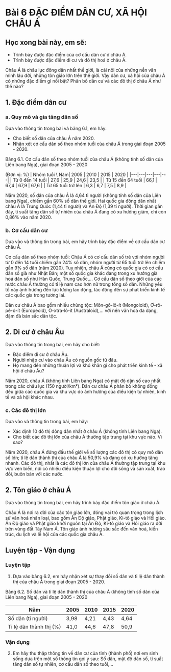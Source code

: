 # Bài 6 ĐẶC ĐIỂM DÂN CƯ, XÃ HỘI CHÂU Á

## Học xong bài này, em sẽ:
- Trình bày được đặc điểm của cơ cấu dân cư ở châu Á.
- Trình bày được đặc điểm di cư và đô thị hoá ở châu Á.

Châu Á là châu lục đông dân nhất thế giới, là cái nôi của những nền văn minh lâu đời, những tôn giáo lớn trên thế giới. Vậy dân cư, xã hội của châu Á có những đặc điểm gì nổi bật? Phân bố dân cư và các đô thị ở châu Á như thế nào?

## 1. Đặc điểm dân cư

### a. Quy mô và gia tăng dân số

Dựa vào thông tin trong bài và bảng 6.1, em hãy:
- Cho biết số dân của châu Á năm 2020.
- Nhận xét cơ cấu dân số theo nhóm tuổi của châu Á trong giai đoạn 2005 - 2020.

Bảng 6.1. Cơ cấu dân số theo nhóm tuổi của châu Á (không tính số dân của Liên bang Nga), giai đoạn 2005 - 2020

(Đơn vị: %)
| Nhóm tuổi \ Năm| 2005 | 2010 | 2015 | 2020 |
|---|---|---|---|---|
| Từ 0 đến 14 tuổi | 27,6 | 25,9 | 24,6 | 23,5 |
| Từ 15 đến 64 tuổi | 66,1 | 67,4 | 67,9 | 67,6 |
| Từ 65 tuổi trở lên | 6,3 | 6,7 | 7,5 | 8,9 |

Năm 2020, số dân của châu Á là 4,64 tỉ người (không tính số dân của Liên bang Nga), chiếm gần 60% số dân thế giới. Hai quốc gia đông dân nhất châu Á là Trung Quốc (1,44 tỉ người) và Ấn Độ (1,39 tỉ người). Thời gian gần đây, tỉ suất tăng dân số tự nhiên của châu Á đang có xu hướng giảm, chỉ còn 0,86% vào năm 2020.

### b. Cơ cấu dân cư

Dựa vào và thông tin trong bài, em hãy trình bày đặc điểm về cơ cấu dân cư châu Á.

Cơ cấu dân số theo nhóm tuổi: Châu Á có cơ cấu dân số trẻ với nhóm người từ 0 đến 14 tuổi chiếm gần 24% số dân, nhóm người từ 65 tuổi trở lên chiếm gần 9% số dân (năm 2020). Tuy nhiên, châu Á cũng có quốc gia có cơ cấu dân số già như Nhật Bản; một số quốc gia khác đang trong xu hướng già hoá dân số như Hàn Quốc, Trung Quốc,... Cơ cấu dân số theo giới của các nước châu Á thường có tỉ lệ nam cao hơn nữ trong tổng số dân. Những yếu tố này ảnh hưởng đến lực lượng lao động, tác động đến sự phát triển kinh tế các quốc gia trong tương lai.

Dân cư châu Á bao gồm nhiều chủng tộc: Môn-gô-lô-ít (Mongoloid), Ơ-rô-pê-ô-ít (Europeoid), Ô-xtra-lô-ít (Australoid),... với nền văn hoá đa dạng, đậm đà bản sắc dân tộc.

## 2. Di cư ở châu Âu

Dựa vào thông tin trong bài, em hãy cho biết:
- Đặc điểm di cư ở châu Âu.
- Người nhập cư vào châu Âu có nguồn gốc từ đâu.
- Họ mang đến những thuận lợi và khó khăn gì cho phát triển kinh tế - xã hội ở châu Âu?

Năm 2020, châu Á (không tính Liên bang Nga) có mật độ dân số cao nhất trong các châu lục (150 người/km²). Dân cư châu Á phân bố không đồng đều giữa các quốc gia và khu vực do ảnh hưởng của điều kiện tự nhiên, kinh tế và xã hội khác nhau.

### c. Các đô thị lớn

Dựa vào và thông tin trong bài, em hãy:
- Xác định 10 đô thị đông dân nhất ở châu Á (không tính Liên bang Nga).
- Cho biết các đô thị lớn của châu Á thường tập trung tại khu vực nào. Vì sao?

Năm 2020, châu Á đứng đầu thế giới về số lượng các đô thị có quy mô dân số lớn; tỉ lệ dân thành thị của châu Á là 50,9% và đang có xu hướng tăng nhanh. Các đô thị, nhất là các đô thị lớn của châu Á thường tập trung tại khu vực ven biển, nơi có nhiều điều kiện thuận lợi cho đời sống và sản xuất, trao đổi, buôn bán với các nước.

## 2. Tôn giáo ở châu Á

Dựa vào thông tin trong bài, em hãy trình bày đặc điểm tôn giáo ở châu Á.

Châu Á là nơi ra đời của các tôn giáo lớn, đóng vai trò quan trọng trong lịch sử văn hoá nhân loại, bao gồm Ấn Độ giáo, Phật giáo, Ki-tô giáo và Hồi giáo. Ấn Độ giáo và Phật giáo khởi nguồn tại Ấn Độ, Ki-tô giáo và Hồi giáo ra đời trên vùng đất Tây Nam Á. Tôn giáo ảnh hưởng sâu sắc đến văn hoá, kiến trúc, du lịch và lễ hội của các quốc gia châu Á.

## Luyện tập - Vận dụng

### Luyện tập

1. Dựa vào bảng 6.2, em hãy nhận xét sự thay đổi số dân và tỉ lệ dân thành thị của châu Á trong giai đoạn 2005 - 2020.

Bảng 6.2. Số dân và tỉ lệ dân thành thị của châu Á
(không tính số dân của Liên bang Nga), giai đoạn 2005 - 2020

| Năm | 2005 | 2010 | 2015 | 2020 |
|---|---|---|---|---|
| Số dân (tỉ người) | 3,98 | 4,21 | 4,43 | 4,64 |
| Tỉ lệ dân thành thị (%) | 41,0 | 44,6 | 47,8 | 50,9 |

### Vận dụng

2. Em hãy thu thập thông tin về dân cư của tỉnh (thành phố) nơi em sinh sống dựa trên một số thông tin gợi ý sau: Số dân, mật độ dân số, tỉ suất tăng dân số tự nhiên, cơ cấu dân số theo tuổi,...
